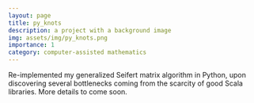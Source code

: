 ```yaml
---
layout: page
title: py_knots
description: a project with a background image
img: assets/img/py_knots.png
importance: 1
category: computer-assisted mathematics
---
```


Re-implemented my generalized Seifert matrix algorithm in Python, upon discovering several bottlenecks coming from the scarcity of good Scala libraries. More details to come soon.
